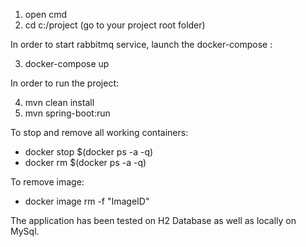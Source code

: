 1. open cmd
2. cd c:/project (go to your project root folder)

In order to start rabbitmq service, launch the docker-compose :

3. docker-compose up

In order to run the project:

4. mvn clean install
5. mvn spring-boot:run

To stop and remove all working containers:
- docker stop $(docker ps -a -q)
- docker rm $(docker ps -a -q)

To remove image:
- docker image rm -f "ImageID"

The application has been tested on H2 Database as well as locally on MySql. 


